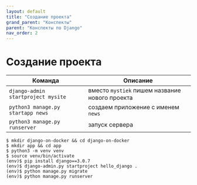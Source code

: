 ```yaml
---
layout: default
title: "Создание проекта"
grand_parent: "Конспекты"
parent: "Конспекты по Django"
nav_order: 2
---
```


# Создание проекта

| Команда | Описание |
| --- | --- |
| `django-admin startproject mysite` | вместо `mystiek` пишем название нового проекта |
| `python3 manage.py startapp news` | создаем приложение с именем `news` |
| `python3 manage.py runserver` | запуск сервера

```
$ mkdir django-on-docker && cd django-on-docker
$ mkdir app && cd app
$ python3 -m venv venv
$ source venv/bin/activate
(env)$ pip install django==3.0.7
(env)$ django-admin.py startproject hello_django .
(env)$ python manage.py migrate
(env)$ python manage.py runserver
```